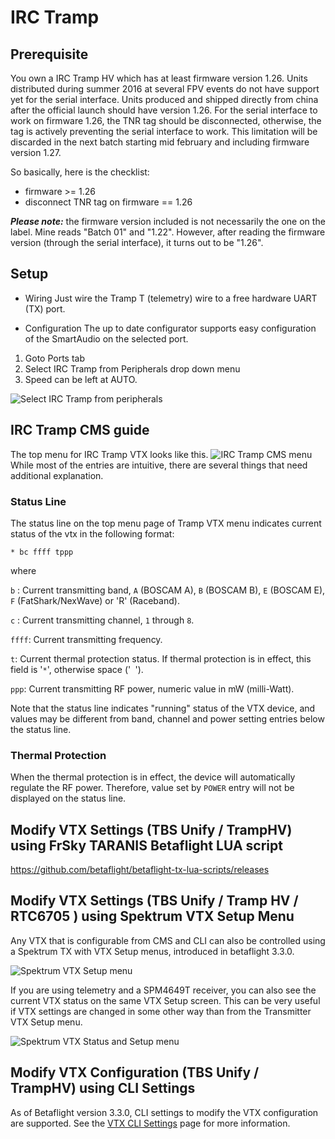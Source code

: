 # IRC Tramp

## Prerequisite

You own a IRC Tramp HV which has at least firmware version 1.26. Units distributed during summer 2016 at several FPV events do not have support yet for the serial interface. Units produced and shipped directly from china after the official launch should have version 1.26. For the serial interface to work on firmware 1.26, the TNR tag should be disconnected, otherwise, the tag is actively preventing the serial interface to work. This limitation will be discarded in the next batch starting mid february and including firmware version 1.27.

So basically, here is the checklist:

- firmware >= 1.26
- disconnect TNR tag on firmware == 1.26

**_Please note:_** the firmware version included is not necessarily the one on the label. Mine reads "Batch 01" and "1.22". However, after reading the firmware version (through the serial interface), it turns out to be "1.26".

## Setup

- Wiring
  Just wire the Tramp T (telemetry) wire to a free hardware UART (TX) port.

- Configuration
  The up to date configurator supports easy configuration of the SmartAudio on the selected port.

1. Goto Ports tab
2. Select IRC Tramp from Peripherals drop down menu
3. Speed can be left at AUTO.

![Select IRC Tramp from peripherals](https://cloud.githubusercontent.com/assets/14850998/22005847/ddc6641a-dca9-11e6-8de3-64dc39ecb5cf.png)

## IRC Tramp CMS guide

The top menu for IRC Tramp VTX looks like this.
![IRC Tramp CMS menu](https://cloud.githubusercontent.com/assets/14850998/21991074/8bd7c464-dc54-11e6-822c-53defecdc915.jpg)
While most of the entries are intuitive, there are several things that need additional explanation.

### Status Line

The status line on the top menu page of Tramp VTX menu indicates current status of the vtx in the following format:

```
* bc ffff tppp
```

where

`b` : Current transmitting band, `A` (BOSCAM A), `B` (BOSCAM B), `E` (BOSCAM E), `F` (FatShark/NexWave) or 'R' (Raceband).

`c` : Current transmitting channel, `1` through `8`.

`ffff`: Current transmitting frequency.

`t`: Current thermal protection status. If thermal protection is in effect, this field is '`*`', otherwise space ('` `').

`ppp`: Current transmitting RF power, numeric value in mW (milli-Watt).

Note that the status line indicates "running" status of the VTX device, and values may be different from band, channel and power setting entries below the status line.

### Thermal Protection

When the thermal protection is in effect, the device will automatically regulate the RF power. Therefore, value set by `POWER` entry will not be displayed on the status line.

## Modify VTX Settings (TBS Unify / TrampHV) using FrSky TARANIS Betaflight LUA script

https://github.com/betaflight/betaflight-tx-lua-scripts/releases

## Modify VTX Settings (TBS Unify / Tramp HV / RTC6705 ) using Spektrum VTX Setup Menu

Any VTX that is configurable from CMS and CLI can also be controlled using a Spektrum TX with VTX Setup menus, introduced in betaflight 3.3.0.

![Spektrum VTX Setup menu](/img/Spektrum_VTX_Control_menu.jpg)

If you are using telemetry and a SPM4649T receiver, you can also see the current VTX status on the same VTX Setup screen. This can be very useful if VTX settings are changed in some other way than from the Transmitter VTX Setup menu.

![Spektrum VTX Status and Setup menu](/img/Spektrum_VTX_Control_status_menu_1.21exp.jpg)

## Modify VTX Configuration (TBS Unify / TrampHV) using CLI Settings

As of Betaflight version 3.3.0, CLI settings to modify the VTX configuration are supported. See the [VTX CLI Settings](VTX-CLI-Settings) page for more information.
